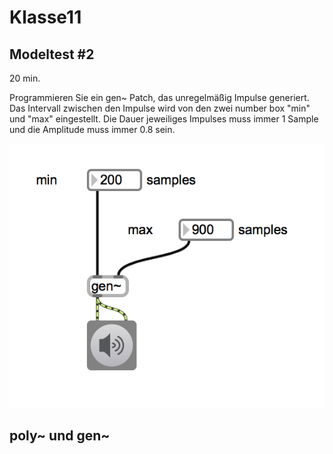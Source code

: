 # Klasse11

## Modeltest #2

20 min.

Programmieren Sie ein gen~ Patch, das unregelmäßig Impulse generiert. Das Intervall zwischen den Impulse wird von den zwei number box "min" und "max" eingestellt. Die Dauer jeweiliges Impulses muss immer 1 Sample und die Amplitude muss immer 0.8 sein.

![](Klasse11/png/modeltest.png)

## poly~ und gen~
